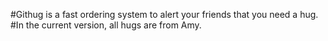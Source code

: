 #Githug is a fast ordering system to alert your friends that you need a hug.
#In the current version, all hugs are from Amy. 
